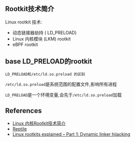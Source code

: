 ## Rootkit技术简介

Linux rootkit 技术:
- 动态链接器劫持 ( LD_PRELOAD)
- Linux 内核模块 (LKM) rootkit
- eBPF rootkit

## base LD_PRELOAD的rootkit

`LD_PRELOAD和/etc/ld.so.preload 的区别`

`/etc/ld.so.preload`是系统范围的配置文件,影响所有进程

`LD_PRELOAD`是一个环境变量,会先于`/etc/ld.so.preload`加载

## References
- [Linux 内核Rootkit技术简介](https://www.freebuf.com/sectool/349135.html)
- [Reptile](https://github.com/f0rb1dd3n/Reptile)
- [Linux rootkits explained – Part 1: Dynamic linker hijacking](https://www.wiz.io/blog/linux-rootkits-explained-part-1-dynamic-linker-hijacking)